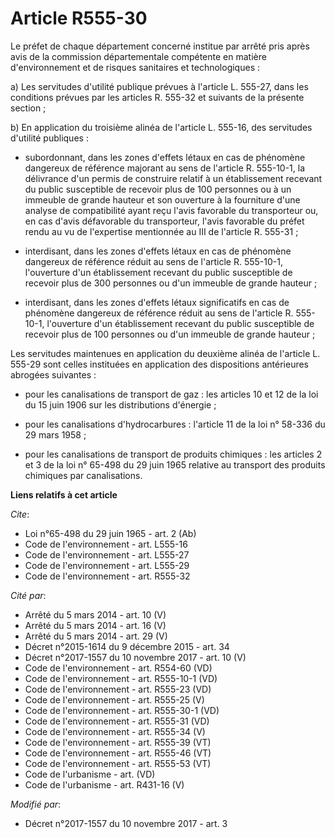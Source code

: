 # Article R555-30

Le préfet de chaque département concerné institue par arrêté pris après avis de la commission départementale compétente en
matière d'environnement et de risques sanitaires et technologiques : 

a) Les servitudes d'utilité publique prévues à l'article L. 555-27, dans les conditions prévues par les articles R. 555-32 et
suivants de la présente section ; 

b) En application du troisième alinéa de l'article L. 555-16, des servitudes d'utilité publiques :

- subordonnant, dans les zones d'effets létaux en cas de phénomène dangereux de référence majorant au sens de l'article R.
555-10-1, la délivrance d'un permis de construire relatif à un établissement recevant du public susceptible de recevoir plus
de 100 personnes ou à un immeuble de grande hauteur et son ouverture à la fourniture d'une analyse de compatibilité ayant
reçu l'avis favorable du transporteur ou, en cas d'avis défavorable du transporteur, l'avis favorable du préfet rendu au vu
de l'expertise mentionnée au III de l'article R. 555-31 ;

- interdisant, dans les zones d'effets létaux en cas de phénomène dangereux de référence réduit au sens de l'article R.
555-10-1, l'ouverture d'un établissement recevant du public susceptible de recevoir plus de 300 personnes ou d'un immeuble de
grande hauteur ;

- interdisant, dans les zones d'effets létaux significatifs en cas de phénomène dangereux de référence réduit au sens de
l'article R. 555-10-1, l'ouverture d'un établissement recevant du public susceptible de recevoir plus de 100 personnes ou
d'un immeuble de grande hauteur ; 

Les servitudes maintenues en application du deuxième alinéa de l'article L. 555-29 sont celles instituées en application des
dispositions antérieures abrogées suivantes :

- pour les canalisations de transport de gaz : les articles 10 et 12 de la loi du 15 juin 1906 sur les distributions
d'énergie ;

- pour les canalisations d'hydrocarbures : l'article 11 de la loi n° 58-336 du 29 mars 1958 ;

- pour les canalisations de transport de produits chimiques : les articles 2 et 3 de la loi n° 65-498 du 29 juin 1965
relative au transport des produits chimiques par canalisations.

**Liens relatifs à cet article**

_Cite_:

  - Loi n°65-498 du 29 juin 1965 - art. 2 (Ab)
  - Code de l'environnement - art. L555-16
  - Code de l'environnement - art. L555-27
  - Code de l'environnement - art. L555-29
  - Code de l'environnement - art. R555-32

_Cité par_:

  - Arrêté du 5 mars 2014 - art. 10 (V)
  - Arrêté du 5 mars 2014 - art. 16 (V)
  - Arrêté du 5 mars 2014 - art. 29 (V)
  - Décret n°2015-1614 du 9 décembre 2015 - art. 34
  - Décret n°2017-1557 du 10 novembre 2017 - art. 10 (V)
  - Code de l'environnement - art. R554-60 (VD)
  - Code de l'environnement - art. R555-10-1 (VD)
  - Code de l'environnement - art. R555-23 (VD)
  - Code de l'environnement - art. R555-25 (V)
  - Code de l'environnement - art. R555-30-1 (VD)
  - Code de l'environnement - art. R555-31 (VD)
  - Code de l'environnement - art. R555-34 (V)
  - Code de l'environnement - art. R555-39 (VT)
  - Code de l'environnement - art. R555-46 (VT)
  - Code de l'environnement - art. R555-53 (VT)
  - Code de l'urbanisme - art. (VD)
  - Code de l'urbanisme - art. R431-16 (V)

_Modifié par_:

  - Décret n°2017-1557 du 10 novembre 2017 - art. 3
